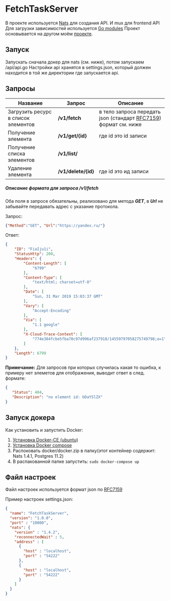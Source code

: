FetchTaskServer
=====================

В проекте используется [Nats](https://www.nats.io/) для создания API. И mux для frontend API
Для загрузки зависимостей используется [Go modules](https://github.com/golang/go/wiki/Modules)
Проект основывается на другом моём [проекте](https://github.com/Atluss/Go-Nats-Api-Example).

 Запуск
-----------------------------------
Запускать сначала докер для nats (см. ниже), потом запускаем /api/api.go
Настройки api хранятся в settings.json, который должен находится в той же директории где запускается api. 

 Запросы
 ----------------------------------
Название  | Запрос | Описание
 ----------------|----------------------|-----
 Загрузить ресурс в список элементов | **/v1/fetch** | в тело запроса передать json (стандарт [RFC7159](https://tools.ietf.org/html/rfc7159)) формат см. ниже
 Получение элемента | **/v1/get/{id}** | где id это id записи
 Получение списка элементов | **/v1/list/** |
 Удаление элемента | **/v1/delete/{id}** | где id это ид записи
 
 ##### Описание формата для запроса **/v1/fetch**
 Оба поля в запросе обязательны, реализовано для метода ***GET***, в ***Url*** не забывайте передавать адрес с указание протокола.
 
 Запрос:
 ```json
{"Method":"GET", "Url":"https://yandex.ru/"}
```
Ответ:
```json
{
    "ID": "FiaIju1i",
    "StatusHttp": 200,
    "Headers": {
        "Content-Length": [
            "6799"
        ],
        "Content-Type": [
            "text/html; charset=utf-8"
        ],
        "Date": [
            "Sun, 31 Mar 2019 15:03:37 GMT"
        ],
        "Vary": [
            "Accept-Encoding"
        ],
        "Via": [
            "1.1 google"
        ],
        "X-Cloud-Trace-Context": [
            "774e384fcbe5fba78c97d996af237918/14559797058275749798;o=1"
        ]
    },
    "Length": 6799
}
```

 **Примечание:** Для запросов при которых случилась какая то ошибка, к примеру нет элеметов для отображения, выводит ответ в след. формате:
  ```json
 {
     "Status": 404,
     "Description": "no element id: bDaYSlZX"
 }
 ```

Запуск докера
-----------------------------------
Как установить и запустить Docker: 
 1. [Установка Docker-CE (ubuntu)](https://docs.docker.com/install/linux/docker-ce/ubuntu/)
 2. [Установка Docker compose](https://docs.docker.com/compose/install/)
 3. Распоковать docker/docker.zip в папку(этот контейнер содержит: Nats 1.4.1, Postgres 11.2)
 4. В распакованной папке запустить: `sudo docker-compose up`
 
Файл настроек
-----------------------------------
Файл настроек используется формат json по [RFC7159](https://tools.ietf.org/html/rfc7159)
 
Пример настроек settings.json:
 ```json
 {
   "name": "FetchTaskServer",
   "version": "1.0.0",
   "port" : "10000",
   "nats": {
     "version" : "1.4.2",
     "reconnectedWait" : 5,
     "address" : [
       {
         "host" : "localhost",
         "port" : "54222"
       },
       {
         "host" : "localhost",
         "port" : "54222"
       }
     ]
   }
 }
 ```